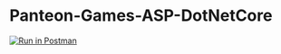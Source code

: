 # Panteon-Games-ASP-DotNetCore

<a href="https://interstellar-firefly-945252.postman.co/collection/29718110-57a8b8af-e865-4da1-b05c-120975da83af?source=rip_html">
	<img alt="Run in Postman" src="https://run.pstmn.io/button.svg">
</a>
